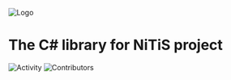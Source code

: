 ![Logo](https://raw.githubusercontent.com/NickName73/NiTiSCore/main/background%40025x.png)

# The C# library for NiTiS project

![Activity](https://img.shields.io/github/commit-activity/m/NickName73/NiTiSCore)
![Contributors](https://img.shields.io/github/contributors/NickName73/NiTiSCore)
